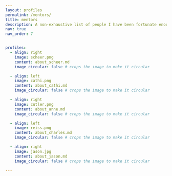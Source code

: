```yaml
---
layout: profiles
permalink: /mentors/
title: mentors
description: A non-exhaustive list of people I have been fortunate enough to learn from...
nav: true
nav_order: 7


profiles:
  - align: right
    image: scheer.png
    content: about_scheer.md
    image_circular: false # crops the image to make it circular

  - align: left
    image: cathi.png
    content: about_cathi.md
    image_circular: false # crops the image to make it circular

  - align: right
    image: cutler.png
    content: about_anne.md
    image_circular: false # crops the image to make it circular

  - align: left
    image: reiss.png
    content: about_charles.md
    image_circular: false # crops the image to make it circular

  - align: right
    image: jason.jpg
    content: about_jason.md
    image_circular: false # crops the image to make it circular

---
```

    
 

